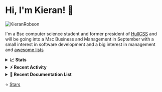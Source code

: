 
# Hi, I'm Kieran! 👋  
<p> 
    <img src="https://komarev.com/ghpvc/?username=KieranRobson" alt="KieranRobson"/>       
</p> 

I'm a Bsc computer science student and former president of [HullCSS](https://hullcss.org) and will be going into a Msc Business and Management in September with a small interest in software development and a big interest in management and [awesome lists](https://github.com/sindresorhus/awesome)


<!-- Stats -->
<details>
<summary><b>📈 Stats</b></summary>
![Metrics](https://github.com/KieranRobson/KieranRobson/blob/main/github-metrics.svg)
</details>

<!-- Recent Activity  -->
<details>
<summary><b>⚡ Recent Activity </b></summary>
<!--START_SECTION:activity-->
1. 💪 Opened PR [#4267](https://github.com/avelino/awesome-go/pull/4267) in [avelino/awesome-go](https://github.com/avelino/awesome-go)
2. 💪 Opened PR [#4263](https://github.com/avelino/awesome-go/pull/4263) in [avelino/awesome-go](https://github.com/avelino/awesome-go)
3. 🗣 Commented on [#3052](https://github.com/awesome-selfhosted/awesome-selfhosted/issues/3052) in [awesome-selfhosted/awesome-selfhosted](https://github.com/awesome-selfhosted/awesome-selfhosted)
4. ❌ Closed PR [#9](https://github.com/jthegedus/awesome-list-template/pull/9) in [jthegedus/awesome-list-template](https://github.com/jthegedus/awesome-list-template)
5. 💪 Opened PR [#3049](https://github.com/awesome-selfhosted/awesome-selfhosted/pull/3049) in [awesome-selfhosted/awesome-selfhosted](https://github.com/awesome-selfhosted/awesome-selfhosted)
6. ❗️ Closed issue [#342](https://github.com/satellity/satellity/issues/342) in [satellity/satellity](https://github.com/satellity/satellity)
7. ❗️ Opened issue [#342](https://github.com/satellity/satellity/issues/342) in [satellity/satellity](https://github.com/satellity/satellity)
8. 💪 Opened PR [#51](https://github.com/johnjago/awesome-free-software/pull/51) in [johnjago/awesome-free-software](https://github.com/johnjago/awesome-free-software)
9. 🗣 Commented on [#49](https://github.com/johnjago/awesome-free-software/issues/49) in [johnjago/awesome-free-software](https://github.com/johnjago/awesome-free-software)
10. 💪 Opened PR [#1](https://github.com/hullcss/hullcss-site-jet/pull/1) in [hullcss/hullcss-site-jet](https://github.com/hullcss/hullcss-site-jet)
<!--END_SECTION:activity-->
</details>
        

<!-- Recent Documentation List -->
<details>
  <summary><b>📰 Recent Documentation List</b></summary>
    <p>
        
<!-- BLOG-POST-LIST:START -->
- [How to install Uptime Kuma](https://docs.kieranrobson.com//posts/how-to-setup-uptime-kuma/)
- [How to install NGINX proxy manager and Cloudlfare](https://docs.kieranrobson.com//posts/how-to-setup-nginx-proxy-manager-and-cloudflare-copy/)
- [How to install Docker and Docker Compose](https://docs.kieranrobson.com//posts/how-to-install-docker/)
- [How to install Portainer](https://docs.kieranrobson.com//posts/how-to-install-portainer/)
<!-- BLOG-POST-LIST:END -->

</p>
</details>

⭐ [Stars](https://github.com/KieranRobson/KieranRobson/blob/main/STARRED-REPOS.md)
